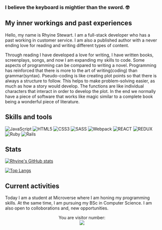 ### I believe the keyboard is mightier than the sword. 🤓

## My inner workings and past experiences

Hello, my name is Rhyine Stewart. I am a full-stack developer who has a past working in customer service. I am also a published author with a never ending love for reading and writing different types of content.

Through reading I have developed a love for writing, I have written books, screenplays, songs, and now I am expanding my skills to code. Some aspects of programming can be compared to writing a novel. Programming has reinforced that there is more to the art of writing(coding) than grammar(syntax). Pseudo-coding is like creating plot points so that there is always a structure to follow. This helps to make problem-solving easier, as much as how a story would develop. The functions are like individual characters that interact in order to develop the plot. In the end we normally have a piece of software that works like magic similar to a complete book being a wonderful piece of literature.

## Skills and tools
![JavaScript](https://img.shields.io/badge/JavaScript-F7DF1E?style=for-the-badge&logo=javascript&logoColor=black) ![HTML5](https://img.shields.io/badge/html5-%23E34F26.svg?style=for-the-badge&logo=html5&logoColor=white) ![CSS3](https://img.shields.io/badge/CSS-blue.svg?style=for-the-badge&logo=css3&logoColor=white) ![SASS](https://img.shields.io/badge/Sass-CC6699?style=for-the-badge&logo=sass&logoColor=white) ![Webpack](https://img.shields.io/badge/webpack-%238DD6F9.svg?style=for-the-badge&logo=webpack&logoColor=black) ![REACT](https://img.shields.io/badge/React-20232A?style=for-the-badge&logo=react&logoColor=61DAFB) ![REDUX](https://img.shields.io/badge/Redux-593D88?style=for-the-badge&logo=redux&logoColor=white) ![Ruby](https://img.shields.io/badge/Ruby-20232A?style=for-the-badge&logo=ruby&logoColor=61DAFB) ![Rails](https://img.shields.io/badge/rails-%23CC0000.svg?style=for-the-badge&logo=ruby-on-rails&logoColor=white)


## Stats
[![Rhyine's GitHub stats](https://github-readme-stats.vercel.app/api?username=the-catalystmc&theme=radical)](https://github.com/the-catalystmc/github-readme-stats)

[![Top Langs](https://github-readme-stats.vercel.app/api/top-langs/?username=the-catalystmc&layout=compact&langs_count=6&theme=radical)](https://github.com/the-catalystmc/github-readme-stats)

## Current activities 

Today I am a student at Microverse where I am honing my programming skills. At the same time, I am pursuing my BSc in Computer Science.
I am also open to colloborations and, new opportunities.

<p align="center"> 
  You are visitor number: <br>
  <img src="https://profile-counter.glitch.me/the-catalystmc/count.svg" />
</p>



<!--
**the-catalystmc/the-catalystmc** is a ✨ _special_ ✨ repository because its `README.md` (this file) appears on your GitHub profile.

Here are some ideas to get you started:

- 🔭 I’m currently working on ...
- 🌱 I’m currently learning ...
- 👯 I’m looking to collaborate on ...
- 🤔 I’m looking for help with ...
- 💬 Ask me about ...
- 📫 How to reach me: ...
- 😄 Pronouns: ...
- ⚡ Fun fact: ...
-->
